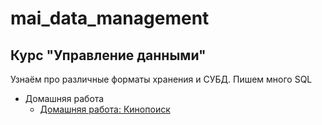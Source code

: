 # mai_data_management

## Курс "Управление данными"

Узнаём про различные форматы хранения и СУБД. Пишем много SQL
* Домашняя работа
    * [Домашняя работа: Кинопоиск](./1_films2content.sql)
